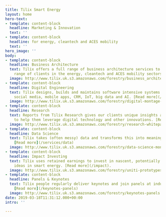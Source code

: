 ```yaml
---
title: Tilix Smart Energy
layout: home
hero-text:
- template: content-block
  headline: Marketing & Innovation
  text: ''
- template: content-block
  headline: for energy, cleantech and ACES mobility
  text: ''
hero_image: ''
body:
- template: content-block
  headline: Business Architecture
  text: Tilix offers a full range of business architecture services to support a broad
    range of clients in the energy, cleantech and ACES mobility sectors. [Read more.](/services/architecture)
  image: http://www.tilix.uk.s3.amazonaws.com/forestry/business_architecture_160.png
- template: content-block
  headline: Digital Engineering
  text: Tilix designs, builds and maintains software intensive systems including websites,
    social media, mobile apps, CRM, IoT, big data and AI. [Read more](/services/digital).
  image: http://www.tilix.uk.s3.amazonaws.com/forestry/digital-montage-2.png
- template: content-block
  headline: Research
  text: Reports from Tilix Research gives our clients unique insights and viewpoints
    to help them leverage digital technology and other innovations. [Read more](/services/research).
  image: http://www.tilix.uk.s3.amazonaws.com/forestry/research-whitepapers.png
- template: content-block
  headline: Data Science
  text: Tilix takes (often messy) data and transforms this into meaningful information.
    [Read more](/services/data)
  image: http://www.tilix.uk.s3.amazonaws.com/forestry/data-science-montage.png
- template: content-block
  headline: Impact Investing
  text: Tilix uses retained earnings to invest in nascent, potentially game changing
    ideas in smart energy. [Read more](/impact).
  image: http://www.tilix.uk.s3.amazonaws.com/forestry/uniti-prototypes.jpg
- template: content-block
  headline: Panels & Keynotes
  text: Tilix people regularly deliver keynotes and join panels at industry events.
    [Read more](/keynotes-panels)
  image: http://www.tilix.uk.s3.amazonaws.com/forestry/keynotes-panels.jpg
date: 2019-03-18T11:31:12.000+00:00
intro: ''

---
```

